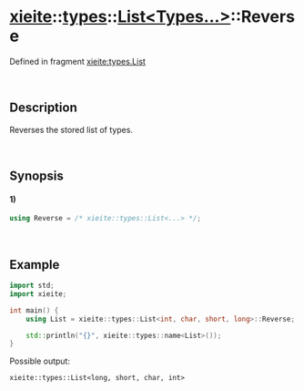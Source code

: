 # [xieite](../../../../../xieite.md)\:\:[types](../../../../../types.md)\:\:[List<Types...>](../../../list.md)\:\:Reverse
Defined in fragment [xieite:types.List](../../../../../../src/types/list.cpp)

&nbsp;

## Description
Reverses the stored list of types.

&nbsp;

## Synopsis
#### 1)
```cpp
using Reverse = /* xieite::types::List<...> */;
```

&nbsp;

## Example
```cpp
import std;
import xieite;

int main() {
    using List = xieite::types::List<int, char, short, long>::Reverse;

    std::println("{}", xieite::types::name<List>());
}
```
Possible output:
```
xieite::types::List<long, short, char, int>
```
